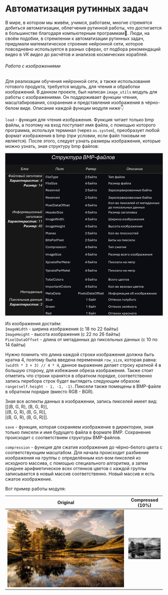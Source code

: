 # **Автоматизация рутинных задач**

В мире, в котором мы живём, учимся, работаем, многие стремятся добиться автоматизации, облегчения рутинной работы, что достигается в большинстве благодаря компьютерным программам🤖. Люди, на своём подобии, в стремлении к автоматизации рутинных задач, придумали математическое строение нейронной сети, которое повседневно используется в разных сферах, от подбора рекомендаций видео в _VK видео_ до расчётов и анализов космических кораблей.

###### Работа с изображениями

Для реализации обучения нейронной сети, а также использования готового продукта, требуется модуль, для чтения и обработки изображений. В данном проекте, был написан `image_utils` модуль для работы с изображениями. Он поддерживает функции чтения, масштабирования, сохранения и представления изображения в чёрно-белом виде. Описание каждой функции модуля ниже👇

`load` - 
функция для чтения изображения. Функция читает только bmp файлы, а поэтому на вход поступает имя файла, с помощью которого программа, используя терминал (через `os.system`), преобразует любой формат изображения в bmp (при условии, если файл токовым не является). После этого, следует узнать размеры изображения, которые можно узнать, зная структуру bmp файлов:

![struct_bmp.jpg](Materials/struct_bmp.jpg)

Из изображения достаём:<br />
`ImageWidth` - ширина изображения (с 18 по 22 байты)<br />
`ImageHeight` - высота изображения (с 22 по 26 байты)<br />
`PixelDataOffset` - длина от метаданных до пиксельных данных (с 10 по 14 байты)

Нужно помнить что длина каждой строки изображения должна быть кратна 4, поэтому была введена переменная `row_size`, которая равна: `(width * 3 + 3) // 4 * 4`, данное выражение делает строку кратной 4 в большую сторону, для избежания обреза изображения. Также стоит отметить что строки хранятся в обратном порядке, соответственно запись перебора строк будет выглядеть следующим образом: `range(self.height - 1, -1, -1)`. Пиксели также помещены в BMP-файле в обратном порядке (вместо RGB - BGR).

Зная все аспекты данных в изображении, запись пикселей имеет вид: <br /> \[\[\(B, G, R), (B, G, R)], <br />\[\(B, G, R), (B, G, R)], <br />\[\(B, G, R), (B, G, R)]]. 

`save` - функция, которая сохраняем изображение в директории, зная только пиксели и имя будущего файла в формате BMP. Сохранение происходит с соответствием структуры BMP-файлов. 

`compression` - функция для сжатия изображения до чёрно-белого цвета с соответствующим масштабом. Для начала происходит разбиение изображения на группы с определённым кол-вом пикселей из исходного массива, с помощью специального алгоритма, а затем среднее арифметическое всех оттенков цветов с каждой группы записывается в новый массив соответственно. Новый массив и есть сжатое изображение.

Вот пример работы модуля:

| Original | Compressed (10%)                                      |
|----------|-------------------------------------------------------|
| ![Original](Materials/test_bmp_image_before.jpeg) | ![Compressed 50%](Materials/test_bmp_image_after.bmp) |